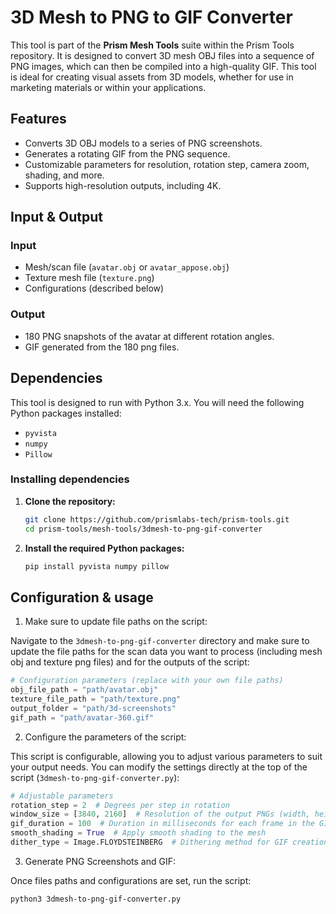 # 3D Mesh to PNG to GIF Converter

This tool is part of the **Prism Mesh Tools** suite within the Prism Tools repository. It is designed to convert 3D mesh OBJ files into a sequence of PNG images, which can then be compiled into a high-quality GIF. This tool is ideal for creating visual assets from 3D models, whether for use in marketing materials or within your applications.

## Features

- Converts 3D OBJ models to a series of PNG screenshots.
- Generates a rotating GIF from the PNG sequence.
- Customizable parameters for resolution, rotation step, camera zoom, shading, and more.
- Supports high-resolution outputs, including 4K.


## Input & Output

### Input
- Mesh/scan file (`avatar.obj` or `avatar_appose.obj`)
- Texture mesh file (`texture.png`)
- Configurations (described below)

### Output
- 180 PNG snapshots of the avatar at different rotation angles.
- GIF generated from the 180 png files.

## Dependencies

This tool is designed to run with Python 3.x. You will need the following Python packages installed:

- `pyvista`
- `numpy`
- `Pillow`

### Installing dependencies

1. **Clone the repository:**
   ```bash
   git clone https://github.com/prismlabs-tech/prism-tools.git
   cd prism-tools/mesh-tools/3dmesh-to-png-gif-converter
   ```

2. **Install the required Python packages:**
   ```bash
   pip install pyvista numpy pillow
   ```

## Configuration & usage

1. Make sure to update file paths on the script:

Navigate to the `3dmesh-to-png-gif-converter` directory and make sure to update the file paths for the scan data you want to process (including mesh obj and texture png files) and for the outputs of the script:

```python
# Configuration parameters (replace with your own file paths)
obj_file_path = "path/avatar.obj"
texture_file_path = "path/texture.png"
output_folder = "path/3d-screenshots"
gif_path = "path/avatar-360.gif"
```

2. Configure the parameters of the script:

This script is configurable, allowing you to adjust various parameters to suit your output needs. You can modify the settings directly at the top of the script (`3dmesh-to-png-gif-converter.py`):

```python
# Adjustable parameters
rotation_step = 2  # Degrees per step in rotation
window_size = [3840, 2160]  # Resolution of the output PNGs (width, height). Choose either 4K (3840, 2160) or FHD (1920, 1080)
gif_duration = 100  # Duration in milliseconds for each frame in the GIF
smooth_shading = True  # Apply smooth shading to the mesh
dither_type = Image.FLOYDSTEINBERG  # Dithering method for GIF creation (e.g., Image.NONE, Image.FLOYDSTEINBERG)
```

3. Generate PNG Screenshots and GIF:

Once files paths and configurations are set, run the script:
```bash
python3 3dmesh-to-png-gif-converter.py
```
